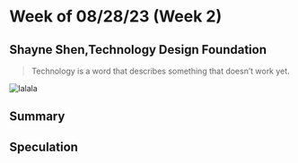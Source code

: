 # Week of 08/28/23 (Week 2)
## Shayne Shen,Technology Design Foundation
> Technology is a word that describes something that doesn’t work yet.

![lalala](20230822_MDesOrientation_AVL_0403.jpg)

## Summary

## Speculation
